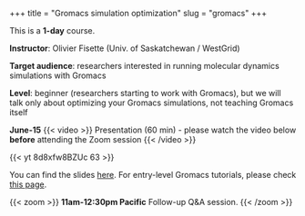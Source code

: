 +++
title = "Gromacs simulation optimization"
slug = "gromacs"
+++

This is a **1-day** course.

**Instructor**: Olivier Fisette (Univ. of Saskatchewan / WestGrid)

<!-- **Course plan**: -->

**Target audience**: researchers interested in running molecular dynamics simulations with Gromacs

**Level**: beginner (researchers starting to work with Gromacs), but we will talk only about optimizing
your Gromacs simulations, not teaching Gromacs itself

<!-- **Prerequisites**:  -->

<!-- **Software**: All attendees will need a remote secure shell (SSH) client installed on their computer in -->
<!-- order to participate in the course exercises. On Windows we recommend -->
<!-- [the free Home Edition of MobaXterm](https://mobaxterm.mobatek.net/download.html). On Mac and Linux -->
<!-- computers SSH is usually pre-installed (try typing `ssh` in a terminal to make sure it is there). -->

**June-15**
{{< video >}}
Presentation (60 min) - please watch the video below <b>before</b> attending the Zoom session
{{< /video >}}<br>

{{< yt 8d8xfw8BZUc 63 >}}<br>

You can find the slides [here](../gromacs-slides.pdf). For entry-level Gromacs tutorials, please check
[this page](http://www.mdtutorials.com).

{{< zoom >}}
<b>11am-12:30pm Pacific</b> Follow-up Q&A session.
{{< /zoom >}}
